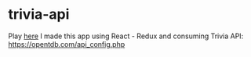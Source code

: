 # trivia-api

Play [here](https://alanctnk.github.io/trivia-api/)
I made this app using React - Redux and consuming Trivia API: https://opentdb.com/api_config.php
